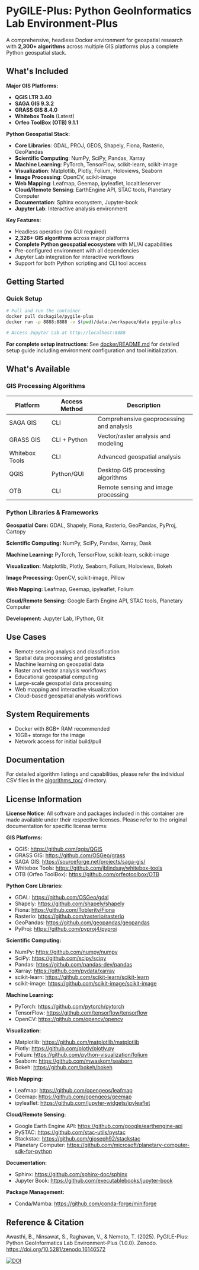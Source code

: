 # PyGILE-Plus: Python GeoInformatics Lab Environment-Plus

A comprehensive, headless Docker environment for geospatial research with **2,300+ algorithms** across multiple GIS platforms plus a complete Python geospatial stack.

## What's Included

**Major GIS Platforms:**
- **QGIS LTR 3.40** 
- **SAGA GIS 9.3.2** 
- **GRASS GIS 8.4.0** 
- **Whitebox Tools** (Latest) 
- **Orfeo ToolBox (OTB) 9.1.1** 

**Python Geospatial Stack:**
- **Core Libraries**: GDAL, PROJ, GEOS, Shapely, Fiona, Rasterio, GeoPandas
- **Scientific Computing**: NumPy, SciPy, Pandas, Xarray
- **Machine Learning**: PyTorch, TensorFlow, scikit-learn, scikit-image
- **Visualization**: Matplotlib, Plotly, Folium, Holoviews, Seaborn
- **Image Processing**: OpenCV, scikit-image
- **Web Mapping**: Leafmap, Geemap, ipyleaflet, localtileserver
- **Cloud/Remote Sensing**: EarthEngine API, STAC tools, Planetary Computer
- **Documentation**: Sphinx ecosystem, Jupyter-book
- **Jupyter Lab**: Interactive analysis environment


**Key Features:**
- Headless operation (no GUI required)
- **2,326+ GIS algorithms** across major platforms
- **Complete Python geospatial ecosystem** with ML/AI capabilities
- Pre-configured environment with all dependencies
- Jupyter Lab integration for interactive workflows
- Support for both Python scripting and CLI tool access

## Getting Started

### Quick Setup
```bash
# Pull and run the container
docker pull dockagile/pygile-plus
docker run -p 8888:8888 -v $(pwd)/data:/workspace/data pygile-plus

# Access Jupyter Lab at http://localhost:8888
```

**For complete setup instructions**: See [docker/README.md](docker/) for detailed setup guide including environment configuration and tool initialization.

## What's Available

### GIS Processing Algorithms 
| Platform | Access Method | Description |
|----------|---------------|-------------|
| SAGA GIS |  CLI | Comprehensive geoprocessing and analysis |
| GRASS GIS |  CLI + Python | Vector/raster analysis and modeling |
| Whitebox Tools | CLI | Advanced geospatial analysis |
| QGIS | Python/GUI | Desktop GIS processing algorithms |
| OTB | CLI | Remote sensing and image processing |

### Python Libraries & Frameworks
**Geospatial Core:** GDAL, Shapely, Fiona, Rasterio, GeoPandas, PyProj, Cartopy

**Scientific Computing:** NumPy, SciPy, Pandas, Xarray, Dask

**Machine Learning:** PyTorch, TensorFlow, scikit-learn, scikit-image

**Visualization:** Matplotlib, Plotly, Seaborn, Folium, Holoviews, Bokeh

**Image Processing:** OpenCV, scikit-image, Pillow

**Web Mapping:** Leafmap, Geemap, ipyleaflet, Folium

**Cloud/Remote Sensing:** Google Earth Engine API, STAC tools, Planetary Computer

**Development:** Jupyter Lab, IPython, Git

## Use Cases

- Remote sensing analysis and classification
- Spatial data processing and geostatistics  
- Machine learning on geospatial data
- Raster and vector analysis workflows
- Educational geospatial computing
- Large-scale geospatial data processing
- Web mapping and interactive visualization
- Cloud-based geospatial analysis workflows

## System Requirements

- Docker with 8GB+ RAM recommended
- 10GB+ storage for the image
- Network access for initial build/pull

## Documentation

For detailed algorithm listings and capabilities, please refer the individual CSV files in the [algorithms_toc/](https://github.com/Geoinformatics-Lab/PyGILE-Plus/tree/main/algorithms_toc) directory.

## License Information

**License Notice**: All software and packages included in this container are made available under their respective licenses. Please refer to the original documentation for specific license terms:

**GIS Platforms:**
- QGIS: https://github.com/qgis/QGIS
- GRASS GIS: https://github.com/OSGeo/grass
- SAGA GIS: https://sourceforge.net/projects/saga-gis/
- Whitebox Tools: https://github.com/jblindsay/whitebox-tools
- OTB (Orfeo ToolBox): https://github.com/orfeotoolbox/OTB

**Python Core Libraries:**
- GDAL: https://github.com/OSGeo/gdal
- Shapely: https://github.com/shapely/shapely
- Fiona: https://github.com/Toblerity/Fiona
- Rasterio: https://github.com/rasterio/rasterio
- GeoPandas: https://github.com/geopandas/geopandas
- PyProj: https://github.com/pyproj4/pyproj

**Scientific Computing:**
- NumPy: https://github.com/numpy/numpy
- SciPy: https://github.com/scipy/scipy
- Pandas: https://github.com/pandas-dev/pandas
- Xarray: https://github.com/pydata/xarray
- scikit-learn: https://github.com/scikit-learn/scikit-learn
- scikit-image: https://github.com/scikit-image/scikit-image

**Machine Learning:**
- PyTorch: https://github.com/pytorch/pytorch
- TensorFlow: https://github.com/tensorflow/tensorflow
- OpenCV: https://github.com/opencv/opencv

**Visualization:**
- Matplotlib: https://github.com/matplotlib/matplotlib
- Plotly: https://github.com/plotly/plotly.py
- Folium: https://github.com/python-visualization/folium
- Seaborn: https://github.com/mwaskom/seaborn
- Bokeh: https://github.com/bokeh/bokeh

**Web Mapping:**
- Leafmap: https://github.com/opengeos/leafmap
- Geemap: https://github.com/opengeos/geemap
- ipyleaflet: https://github.com/jupyter-widgets/ipyleaflet

**Cloud/Remote Sensing:**
- Google Earth Engine API: https://github.com/google/earthengine-api
- PySTAC: https://github.com/stac-utils/pystac
- Stackstac: https://github.com/gjoseph92/stackstac
- Planetary Computer: https://github.com/microsoft/planetary-computer-sdk-for-python

**Documentation:**
- Sphinx: https://github.com/sphinx-doc/sphinx
- Jupyter Book: https://github.com/executablebooks/jupyter-book

**Package Management:**
- Conda/Mamba: https://github.com/conda-forge/miniforge

## Reference & Citation

Awasthi, B., Ninsawat, S., Raghavan, V., & Nemoto, T. (2025). PyGILE-Plus: Python GeoInformatics Lab Environment-Plus (1.0.0). Zenodo. https://doi.org/10.5281/zenodo.16146572

[![DOI](https://zenodo.org/badge/DOI/10.5281/zenodo.16146572.svg)](https://doi.org/10.5281/zenodo.16146572)
